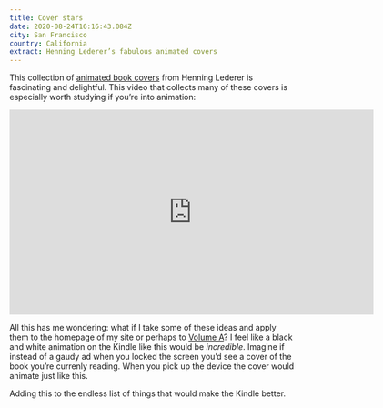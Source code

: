```yaml
---
title: Cover stars
date: 2020-08-24T16:16:43.084Z
city: San Francisco
country: California
extract: Henning Lederer’s fabulous animated covers
---
```

This collection of [animated book covers](http://blog.presentandcorrect.com/cover-stars-2) from Henning Lederer is fascinating and delightful. This video that collects many of these covers is especially worth studying if you’re into animation:

<iframe src="https://player.vimeo.com/video/297671782?color=ffffff&portrait=0&badge=0" width="640" height="360" frameborder="0" allow="autoplay; fullscreen" allowfullscreen></iframe>


All this has me wondering: what if I take some of these ideas and apply them to the homepage of my site or perhaps to [Volume A](https://www.robinrendle.com/notes/volume-a.html)? I feel like a black and white animation on the Kindle like this would be _incredible_. Imagine if instead of a gaudy ad when you locked the screen you’d see a cover of the book you’re currenly reading. When you pick up the device the cover would animate just like this. 

Adding this to the endless list of things that would make the Kindle better.


